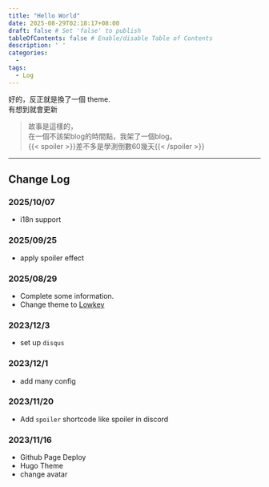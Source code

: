 ```yaml
---
title: "Hello World"
date: 2025-08-29T02:18:17+08:00
draft: false # Set 'false' to publish
tableOfContents: false # Enable/disable Table of Contents
description: ' '
categories:
  - 
tags:
  - Log
---
```


好的，反正就是換了一個 theme.  
有想到就會更新  

> 故事是這樣的，  
> 在一個不該架blog的時間點，我架了一個blog。  
> {{< spoiler >}}差不多是學測倒數60幾天{{< /spoiler >}}


---

## Change Log
### 2025/10/07
- i18n support
### 2025/09/25
- apply spoiler effect  
### 2025/08/29
- Complete some information.
- Change theme to [Lowkey](https://github.com/nixentric/Lowkey-Hugo-Theme)
### 2023/12/3
- set up `disqus`
### 2023/12/1
- add many config 
### 2023/11/20
- Add `spoiler` shortcode like spoiler in discord
### 2023/11/16
- Github Page Deploy
- Hugo Theme
- change avatar